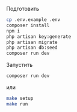 

Подготовить
```sh
cp .env.example .env
composer install
npm i
php artisan key:generate
php artisan migrate
php artisan db:seed
composer run dev
```
Запустить
```sh
composer run dev
```

или 
```sh
make setup
make run
```
